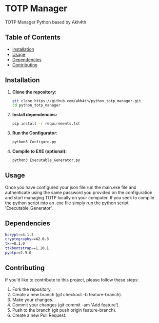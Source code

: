 # TOTP Manager

TOTP Manager Python based by Akh4th

## Table of Contents

- [Installation](#installation)
- [Usage](#usage)
- [Dependencies](#dependencies)
- [Contributing](#contributing)

## Installation

1. **Clone the repository:**
   ```bash
   git clone https://github.com/akh4th/python_totp_manager.git
   cd python_totp_manager

2. **Install dependencies:**
   ```bash
   pip install -r requirements.txt

3. **Run the Configurator:**
    ```bash
   python3 Configure.py

4. **Compile to EXE (optional):**
   ```bash
   python3 Executable_Generator.py

## Usage

Once you have configured your json file run the main.exe file and authenticate using the same password you provided on the configuration and start managing TOTP locally on your computer.
If you seek to compile the python script into an .exe file simply run the python script 'Executable_Generator'.


## Dependencies
```bash
bcrypt==4.1.3
cryptography==42.0.8
tk==0.1.0
ttkbootstrap==1.10.1
pyotp==2.9.0
```

## Contributing
If you'd like to contribute to this project, please follow these steps:

1. Fork the repository.
2. Create a new branch (git checkout -b feature-branch).
3. Make your changes.
4. Commit your changes (git commit -am 'Add feature').
5. Push to the branch (git push origin feature-branch).
6. Create a new Pull Request.

